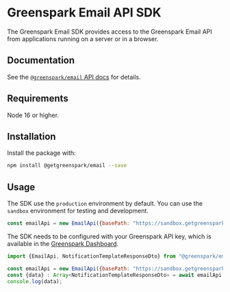 # Greenspark Email API SDK
The Greenspark Email SDK provides access to the Greenspark Email API from
applications running on a server or in a browser.

## Documentation
See the [`@greenspark/email` API docs](https://greenspark.readme.io/reference/introduction) for details.

## Requirements

Node 16 or higher.

## Installation

Install the package with:

```sh
npm install @getgreenspark/email --save
```

## Usage
The SDK use the `production` environment by default. You can use the `sandbox` environment for testing and development.
```js
const emailApi = new EmailApi({basePath: "https://sandbox.getgreenspark.com", apiKey: "<YOUR_API_KEY>"})
```

The SDK needs to be configured with your Greenspark API key, which is
available in the [Greenspark Dashboard](https://app.getgreenspark.com/account).

```js
import {EmailApi, NotificationTemplateResponseDto} from "@greenspark/email";

const emailApi = new EmailApi({basePath: "https://sandbox.getgreenspark.com", apiKey: "<YOUR_API_KEY>"})
const {data} : Array<NotificationTemplateResponseDto> = await emailApi.fetchTemplates()
console.log(data);
```
